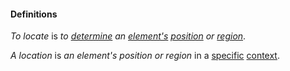 #### Definitions

*To locate* is *to [determine](https://github.com/gcassel/Modular-Organization-Terminology/blob/master/terms/determine.md) an [element's](https://github.com/gcassel/Modular-Organization-Terminology/blob/master/terms/element.md) [position](https://github.com/gcassel/Modular-Organization-Terminology/blob/master/terms/position.md) or [region](https://github.com/gcassel/Modular-Organization-Terminology/blob/master/terms/region.md)*.

*A location* is *an element's position or region* in a [specific](https://github.com/gcassel/Modular-Organization-Terminology/blob/master/terms/specific.md) [context](https://github.com/gcassel/Modular-Organization-Terminology/blob/master/terms/context.md).
